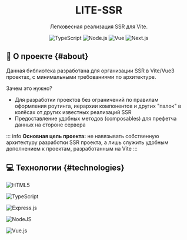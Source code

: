 <div align='center'>
    <h1><b>LITE-SSR</b></h1>
    <!-- <img src='' width='250' height='250' /> -->
    <p>Легковесная реализация SSR для Vite.</p>

![TypeScript](https://badgen.net/badge/TypeScript/5.3.3/blue?)
![Node.js](https://badgen.net/badge/Node.js/20.17.0/green?)
![Vue](https://badgen.net/badge/Vue/3.5.12/cyan?)
![Next.js](https://badgen.net/badge/Vite/5.4.10/black?)

</div>

## 💾 **О проекте** {#about}

Данная библиотека разработана для организации SSR в Vite/Vue3 проектах, с минимальными требованиями по архитектуре.

Зачем это нужно?

- Для разработки проектов без ограничений по правилам оформления роутинга, иерархии компонентов и других "палок" в колёсах от других известных реализаций SSR
- Предоставление удобных методов (composables) для префетча данных на стороне сервера

::: info
**Основная цель проекта:** не навязывать собственную архитектуру разработки SSR проекта, а лишь служить удобным дополнением к проектам, разработанным на Vite
:::
<br />

## 💻 **Технологии** {#technologies}

![HTML5](https://img.shields.io/badge/html5-%23E34F26.svg?style=for-the-badge&logo=html5&logoColor=white)

![TypeScript](https://img.shields.io/badge/typescript-%23007ACC.svg?style=for-the-badge&logo=typescript&logoColor=white)

![Express.js](https://img.shields.io/badge/express.js-%23404d59.svg?style=for-the-badge&logo=express&logoColor=%2361DAFB)

![NodeJS](https://img.shields.io/badge/node.js-6DA55F?style=for-the-badge&logo=node.js&logoColor=white)

![Vue.js](https://img.shields.io/badge/vuejs-%2335495e.svg?style=for-the-badge&logo=vuedotjs&logoColor=%234FC08D)

<!-- ---

## 📌 **Ссылки** {#links}

[<img alt="Github" src="https://img.shields.io/badge/[username]-%23181717.svg?style=for-the-badge&logo=github&logoColor=white" />](https://github.com/[username])
[<img alt="Twitter" src="https://img.shields.io/badge/[username]-%231DA1F2.svg?style=for-the-badge&logo=Twitter&logoColor=white" />](https://twitter.com/[username])
[<img alt="Instagram" src="https://img.shields.io/badge/[username]-%23E4405F.svg?style=for-the-badge&logo=Instagram&logoColor=white" />](https://instagram.com/[username])
[<img alt="Youtube" src="https://img.shields.io/badge/[username]-%23FF0000.svg?style=for-the-badge&logo=YouTube&logoColor=white" />](https://www.youtube.com/channel/[username])

[<img alt="Reddit" src="https://img.shields.io/badge/[username]-FF4500?style=for-the-badge&logo=reddit&logoColor=white" />](https://reddit.com/user/[username])
[<img alt="TikTok" src="https://img.shields.io/badge/[username]-%23000000.svg?style=for-the-badge&logo=TikTok&logoColor=white" />](https://www.tiktok.com/@[username])
[<img alt="Gitlab" src="https://img.shields.io/badge/[username]-%23181717.svg?style=for-the-badge&logo=gitlab&logoColor=white" />](https://gitlab.com/[username])
[<img alt="Dribbble" src="https://img.shields.io/badge/[username]-EA4C89?style=for-the-badge&logo=dribbble&logoColor=white" />](https://dribbble.com/[username])

[<img alt="Stack Overflow" src="https://img.shields.io/badge/[username]-FE7A16?style=for-the-badge&logo=stack-overflow&logoColor=white" />](https://stackoverflow.com/users/[usercode]/[username])
[<img alt="Discord" src="https://img.shields.io/badge/[username%23code]-%237289DA.svg?style=for-the-badge&logo=discord&logoColor=white" />]()
[<img alt="Steam" src="https://img.shields.io/badge/[username]-%23000000.svg?style=for-the-badge&logo=steam&logoColor=white" />](https://steamcommunity.com/id/[username])
[<img alt="Spotify" src="https://img.shields.io/badge/[username]-1ED760?style=for-the-badge&logo=spotify&logoColor=white" />](https://open.spotify.com/user/[username]) -->
